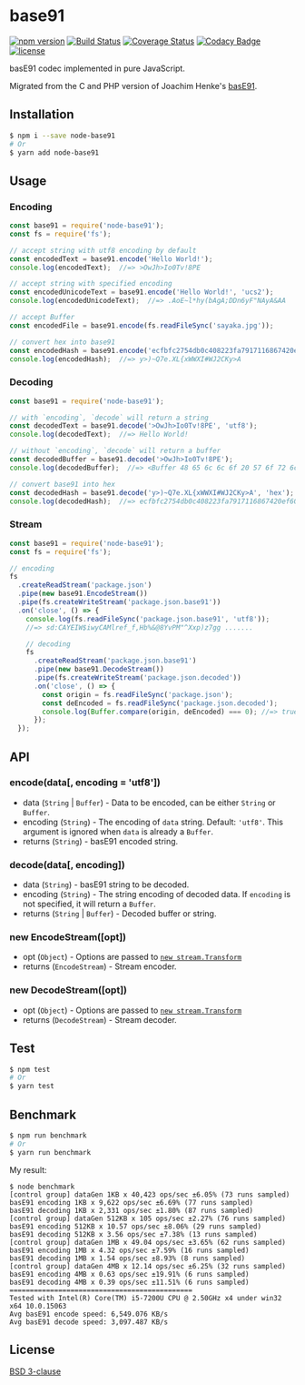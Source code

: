 # base91
[![npm version](https://img.shields.io/npm/v/node-base91.svg?style=flat)](https://www.npmjs.com/package/node-base91)
[![Build Status](https://img.shields.io/travis/Equim-chan/base91.svg?style=flat)](https://travis-ci.org/Equim-chan/base91)
[![Coverage Status](https://img.shields.io/coveralls/Equim-chan/base91.svg?style=flat)](https://coveralls.io/github/Equim-chan/base91?branch=master)
[![Codacy Badge](https://img.shields.io/codacy/grade/9f4a3b6990134a7b9c5fe099dfb41bcd.svg?style=flat)](https://www.codacy.com/app/Equim-chan/base91)
[![license](https://img.shields.io/npm/l/node-base91.svg?style=flat)](https://github.com/Equim-chan/base91/blob/master/LICENSE)

basE91 codec implemented in pure JavaScript.

Migrated from the C and PHP version of Joachim Henke's [basE91](http://base91.sourceforge.net/).

## Installation
```bash
$ npm i --save node-base91
# Or
$ yarn add node-base91
```

## Usage
### Encoding
```js
const base91 = require('node-base91');
const fs = require('fs');

// accept string with utf8 encoding by default
const encodedText = base91.encode('Hello World!');
console.log(encodedText);  //=> >OwJh>Io0Tv!8PE

// accept string with specified encoding
const encodedUnicodeText = base91.encode('Hello World!', 'ucs2');
console.log(encodedUnicodeText);  //=> .AoE~l*hy(bAgA;DDn6yF"NAyA&AA

// accept Buffer
const encodedFile = base91.encode(fs.readFileSync('sayaka.jpg'));

// convert hex into base91
const encodedHash = base91.encode('ecfbfc2754db0c408223fa7917116867420ef60d', 'hex');
console.log(encodedHash);  //=> y>)~Q7e.XL{xWWXI#WJ2CKy>A
```

### Decoding
```js
const base91 = require('node-base91');

// with `encoding`, `decode` will return a string
const decodedText = base91.decode('>OwJh>Io0Tv!8PE', 'utf8');
console.log(decodedText);  //=> Hello World!

// without `encoding`, `decode` will return a buffer
const decodedBuffer = base91.decode('>OwJh>Io0Tv!8PE');
console.log(decodedBuffer);  //=> <Buffer 48 65 6c 6c 6f 20 57 6f 72 6c 64 21>

// convert base91 into hex
const decodedHash = base91.decode('y>)~Q7e.XL{xWWXI#WJ2CKy>A', 'hex');
console.log(decodedHash);  //=> ecfbfc2754db0c408223fa7917116867420ef60d
```

### Stream
```js
const base91 = require('node-base91');
const fs = require('fs');

// encoding
fs
  .createReadStream('package.json')
  .pipe(new base91.EncodeStream())
  .pipe(fs.createWriteStream('package.json.base91'))
  .on('close', () => {
    console.log(fs.readFileSync('package.json.base91', 'utf8'));
    //=> sd:CAYEIW$iwyCAMlref_f,Hb%&@8YvPM"^Xxp)z7gg .......

    // decoding
    fs
      .createReadStream('package.json.base91')
      .pipe(new base91.DecodeStream())
      .pipe(fs.createWriteStream('package.json.decoded'))
      .on('close', () => {
        const origin = fs.readFileSync('package.json');
        const deEncoded = fs.readFileSync('package.json.decoded');
        console.log(Buffer.compare(origin, deEncoded) === 0); //=> true
      });
  });
```

## API
### encode(data[, encoding = 'utf8'])
* data (`String` | `Buffer`) - Data to be encoded, can be either `String` or `Buffer`.
* encoding (`String`) - The encoding of `data` string. Default: `'utf8'`. This argument is ignored when `data` is already a `Buffer`.
* returns (`String`) - basE91 encoded string.

### decode(data[, encoding])
* data (`String`) - basE91 string to be decoded.
* encoding (`String`) - The string encoding of decoded data. If `encoding` is not specified, it will return a `Buffer`.
* returns (`String` | `Buffer`) - Decoded buffer or string.

### new EncodeStream([opt])
* opt (`Object`) - Options are passed to [`new stream.Transform`](https://nodejs.org/dist/latest-v7.x/docs/api/stream.html#stream_new_stream_transform_options)
* returns (`EncodeStream`) - Stream encoder.

### new DecodeStream([opt])
* opt (`Object`) - Options are passed to [`new stream.Transform`](https://nodejs.org/dist/latest-v7.x/docs/api/stream.html#stream_new_stream_transform_options)
* returns (`DecodeStream`) - Stream decoder.

## Test
```bash
$ npm test
# Or
$ yarn test
```

## Benchmark
```bash
$ npm run benchmark
# Or
$ yarn run benchmark
```

My result:
```
$ node benchmark
[control group] dataGen 1KB x 40,423 ops/sec ±6.05% (73 runs sampled)
basE91 encoding 1KB x 9,622 ops/sec ±6.69% (77 runs sampled)
basE91 decoding 1KB x 2,331 ops/sec ±1.80% (87 runs sampled)
[control group] dataGen 512KB x 105 ops/sec ±2.27% (76 runs sampled)
basE91 encoding 512KB x 10.57 ops/sec ±8.06% (29 runs sampled)
basE91 decoding 512KB x 3.56 ops/sec ±7.38% (13 runs sampled)
[control group] dataGen 1MB x 49.04 ops/sec ±3.65% (62 runs sampled)
basE91 encoding 1MB x 4.32 ops/sec ±7.59% (16 runs sampled)
basE91 decoding 1MB x 1.54 ops/sec ±8.93% (8 runs sampled)
[control group] dataGen 4MB x 12.14 ops/sec ±6.25% (32 runs sampled)
basE91 encoding 4MB x 0.63 ops/sec ±19.91% (6 runs sampled)
basE91 decoding 4MB x 0.39 ops/sec ±11.51% (6 runs sampled)
=============================================
Tested with Intel(R) Core(TM) i5-7200U CPU @ 2.50GHz x4 under win32 x64 10.0.15063
Avg basE91 encode speed: 6,549.076 KB/s
Avg basE91 decode speed: 3,097.487 KB/s
```

## License
[BSD 3-clause](https://github.com/Equim-chan/base91/blob/master/LICENSE)
